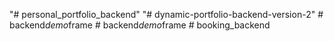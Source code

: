 "# personal_portfolio_backend" 
"# dynamic-portfolio-backend-version-2" 
#   b a c k e n d _ d e m o _ f r a m e  
 #   b a c k e n d _ d e m o _ f r a m e  
 #   b o o k i n g _ b a c k e n d  
 